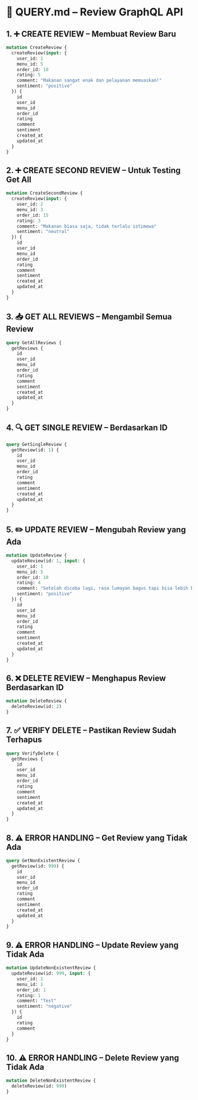 # 📄 QUERY.md – Review GraphQL API

## 1. ➕ CREATE REVIEW – Membuat Review Baru
```graphql
mutation CreateReview {
  createReview(input: {
    user_id: 1
    menu_id: 5
    order_id: 10
    rating: 5
    comment: "Makanan sangat enak dan pelayanan memuaskan!"
    sentiment: "positive"
  }) {
    id
    user_id
    menu_id
    order_id
    rating
    comment
    sentiment
    created_at
    updated_at
  }
}
````

## 2. ➕ CREATE SECOND REVIEW – Untuk Testing Get All

```graphql
mutation CreateSecondReview {
  createReview(input: {
    user_id: 2
    menu_id: 3
    order_id: 15
    rating: 3
    comment: "Makanan biasa saja, tidak terlalu istimewa"
    sentiment: "neutral"
  }) {
    id
    user_id
    menu_id
    order_id
    rating
    comment
    sentiment
    created_at
    updated_at
  }
}
```

## 3. 📥 GET ALL REVIEWS – Mengambil Semua Review

```graphql
query GetAllReviews {
  getReviews {
    id
    user_id
    menu_id
    order_id
    rating
    comment
    sentiment
    created_at
    updated_at
  }
}
```

## 4. 🔍 GET SINGLE REVIEW – Berdasarkan ID

```graphql
query GetSingleReview {
  getReview(id: 1) {
    id
    user_id
    menu_id
    order_id
    rating
    comment
    sentiment
    created_at
    updated_at
  }
}
```

## 5. ✏️ UPDATE REVIEW – Mengubah Review yang Ada

```graphql
mutation UpdateReview {
  updateReview(id: 1, input: {
    user_id: 1
    menu_id: 5
    order_id: 10
    rating: 4
    comment: "Setelah dicoba lagi, rasa lumayan bagus tapi bisa lebih baik"
    sentiment: "positive"
  }) {
    id
    user_id
    menu_id
    order_id
    rating
    comment
    sentiment
    created_at
    updated_at
  }
}
```

## 6. ❌ DELETE REVIEW – Menghapus Review Berdasarkan ID

```graphql
mutation DeleteReview {
  deleteReview(id: 2)
}
```

## 7. ✅ VERIFY DELETE – Pastikan Review Sudah Terhapus

```graphql
query VerifyDelete {
  getReviews {
    id
    user_id
    menu_id
    order_id
    rating
    comment
    sentiment
    created_at
    updated_at
  }
}
```

## 8. ⚠️ ERROR HANDLING – Get Review yang Tidak Ada

```graphql
query GetNonExistentReview {
  getReview(id: 999) {
    id
    user_id
    menu_id
    order_id
    rating
    comment
    sentiment
    created_at
    updated_at
  }
}
```

## 9. ⚠️ ERROR HANDLING – Update Review yang Tidak Ada

```graphql
mutation UpdateNonExistentReview {
  updateReview(id: 999, input: {
    user_id: 1
    menu_id: 1
    order_id: 1
    rating: 1
    comment: "Test"
    sentiment: "negative"
  }) {
    id
    rating
    comment
  }
}
```

## 10. ⚠️ ERROR HANDLING – Delete Review yang Tidak Ada

```graphql
mutation DeleteNonExistentReview {
  deleteReview(id: 999)
}
```
